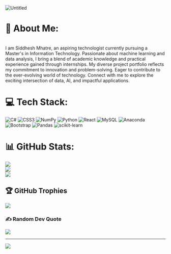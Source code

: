 ![Untitled](https://github.com/siddhesh-Mhatre/siddhesh-Mhatre/assets/80941193/62afcca8-fb13-4069-b2cb-b9a5dc8c90c6)

# 💫 About Me:
 <br>I am Siddhesh Mhatre, an aspiring technologist currently pursuing a Master's in Information Technology. Passionate about machine learning and data analysis, I bring a blend of academic knowledge and practical experience gained through internships. My diverse project portfolio reflects my commitment to innovation and problem-solving. Eager to contribute to the ever-evolving world of technology. Connect with me to explore the exciting intersection of data, AI, and impactful applications.


# 💻 Tech Stack:
![C#](https://img.shields.io/badge/c%23-%23239120.svg?style=for-the-badge&logo=csharp&logoColor=white) ![CSS3](https://img.shields.io/badge/css3-%231572B6.svg?style=for-the-badge&logo=css3&logoColor=white) ![NumPy](https://img.shields.io/badge/numpy-%23013243.svg?style=for-the-badge&logo=numpy&logoColor=white) ![Python](https://img.shields.io/badge/python-3670A0?style=for-the-badge&logo=python&logoColor=ffdd54) ![React](https://img.shields.io/badge/react-%2320232a.svg?style=for-the-badge&logo=react&logoColor=%2361DAFB) ![MySQL](https://img.shields.io/badge/mysql-%2300000f.svg?style=for-the-badge&logo=mysql&logoColor=white) ![Anaconda](https://img.shields.io/badge/Anaconda-%2344A833.svg?style=for-the-badge&logo=anaconda&logoColor=white) ![Bootstrap](https://img.shields.io/badge/bootstrap-%238511FA.svg?style=for-the-badge&logo=bootstrap&logoColor=white) ![Pandas](https://img.shields.io/badge/pandas-%23150458.svg?style=for-the-badge&logo=pandas&logoColor=white) ![scikit-learn](https://img.shields.io/badge/scikit--learn-%23F7931E.svg?style=for-the-badge&logo=scikit-learn&logoColor=white)
# 📊 GitHub Stats:
![](https://github-readme-stats.vercel.app/api?username=siddhesh-Mhatre&theme=dark&hide_border=false&include_all_commits=true&count_private=true)<br/>
![](https://github-readme-streak-stats.herokuapp.com/?user=siddhesh-Mhatre&theme=dark&hide_border=false)<br/>
![](https://github-readme-stats.vercel.app/api/top-langs/?username=siddhesh-Mhatre&theme=dark&hide_border=false&include_all_commits=true&count_private=true&layout=compact)

## 🏆 GitHub Trophies
![](https://github-profile-trophy.vercel.app/?username=siddhesh-Mhatre&theme=flat&no-frame=false&no-bg=true&margin-w=4)

### ✍️ Random Dev Quote
![](https://quotes-github-readme.vercel.app/api?type=vetical&theme=merko)

---
[![](https://visitcount.itsvg.in/api?id=siddhesh-Mhatre&icon=0&color=4)](https://visitcount.itsvg.in)

<!-- Proudly created with GPRM ( https://gprm.itsvg.in ) -->
